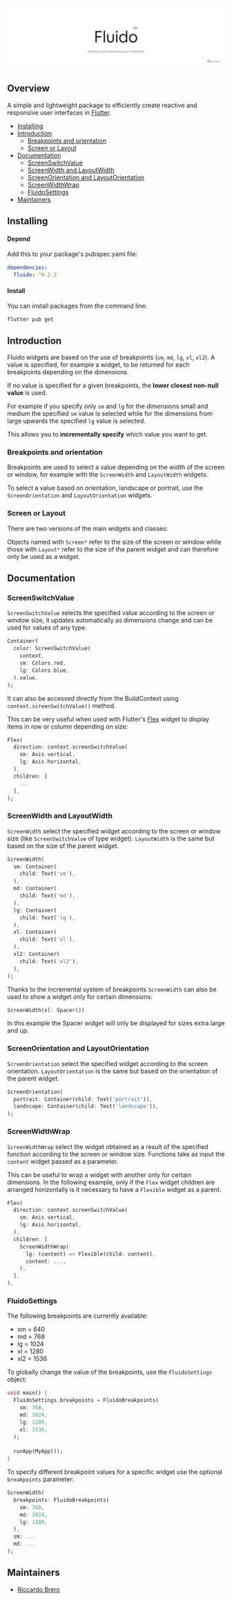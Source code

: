<h1 align="center">
  <picture>
    <source media="(prefers-color-scheme: dark)" srcset="/docs/assets/fluido_dark.png">
    <img alt="Fluido" src="/docs/assets/fluido.png">
  </picture>
</h1>

## Overview

A simple and lightweight package to efficiently create reactive and responsive user interfaces in [Flutter](https://flutter.dev/).

- [Installing](#installing)
- [Introduction](#introduction)
  - [Breakpoints and orientation](#breakpoints-and-orientation)
  - [Screen or Layout](#screen-or-layout)
- [Documentation](#documentation)
  - [ScreenSwitchValue](#screenswitchvalue)
  - [ScreenWidth and LayoutWidth](#screenwidth-and-layoutwidth)
  - [ScreenOrientation and LayoutOrientation](#screenorientation-and-layoutorientation)
  - [ScreenWidthWrap](#screenwidthwrap)
  - [FluidoSettings](#fluidosettings)
- [Maintainers](#maintainers)

## Installing

#### Depend

Add this to your package's pubspec.yaml file:

```yaml
dependencies:
  fluido: ^0.2.3
```

#### Install

You can install packages from the command line:

```shell
flutter pub get
```

## Introduction

Fluido widgets are based on the use of breakpoints (`sm`, `md`, `lg`, `xl`, `xl2`).
A value is specified, for example a widget, to be returned for each breakpoints depending on the dimensions.

If no value is specified for a given breakpoints, the **lower closest non-null value** is used.

For example if you specify only `sm` and `lg` for the dimensions small and medium the specified `sm` value is selected
while for the dimensions from large upwards the specified `lg` value is selected.

This allows you to **incrementally specify** which value you want to get.

### Breakpoints and orientation

Breakpoints are used to select a value depending on the width of the screen or window, for example with the `ScreenWidth` and `LayoutWidth` widgets.

To select a value based on orientation, landscape or portrait, use the `ScreenOrientation` and `LayoutOrientation` widgets.

### Screen or Layout

There are two versions of the main widgets and classes:

Objects named with `Screen*` refer to the size of the screen or window while those with `Layout*` refer to the size of the parent widget and can therefore only be used as a widget.

## Documentation

### ScreenSwitchValue

`ScreenSwitchValue` selects the specified value according to the screen or window size,
it updates automatically as dimensions change and can be used for values of any type.

```dart
Container(
  color: ScreenSwitchValue(
    context,
    sm: Colors.red,
    lg: Colors.blue,
  ).value,
);
```

It can also be accessed directly from the BuildContext using `context.screenSwitchValue()` method.

This can be very useful when used with Flutter's [Flex](https://api.flutter.dev/flutter/widgets/Flex-class.html) widget to display items in row or column depending on size:

```dart
Flex(
  direction: context.screenSwitchValue(
    sm: Axis.vertical,
    lg: Axis.horizontal,
  ),
  children: [
    ...
  ],
);
```

### ScreenWidth and LayoutWidth

`ScreenWidth` select the specified widget according to the screen or window size (like `ScreenSwitchValue` of type widget).
`LayoutWidth` is the same but based on the size of the parent widget.

```dart
ScreenWidth(
  sm: Container(
    child: Text('sm'),
  ),
  md: Container(
    child: Text('md'),
  ),
  lg: Container(
    child: Text('lg'),
  ),
  xl: Container(
    child: Text('xl'),
  ),
  xl2: Container(
    child: Text('xl2'),
  ),
);
```

Thanks to the incremental system of breakpoints `ScreenWidth` can also be used to show a widget only for certain dimensions:

```dart
ScreenWidth(xl: Spacer())
```

In this example the Spacer widget will only be displayed for sizes extra large and up.

### ScreenOrientation and LayoutOrientation

`ScreenOrientation` select the specified widget according to the screen orientation.
`LayoutOrientation` is the same but based on the orientation of the parent widget.

```dart
ScreenOrientation(
  portrait: Container(child: Text('portrait')),
  landscape: Container(child: Text('landscape')),
);
```

### ScreenWidthWrap

`ScreenWidthWrap` select the widget obtained as a result of the specified function according to the screen or window size.
Functions take as input the `content` widget passed as a parameter.

This can be useful to wrap a widget with another only for certain dimensions.
In the following example, only if the `Flex` widget children are arranged horizontally is it necessary to have a `Flexible` widget as a parent.

```dart
Flex(
  direction: context.screenSwitchValue(
    sm: Axis.vertical,
    lg: Axis.horizontal,
  ),
  children: [
    ScreenWidthWrap(
      lg: (content) => Flexible(child: content),
      content: ...,
    ),
  ],
),
```

### FluidoSettings

The following breakpoints are currently available:

- sm = 640
- md = 768
- lg = 1024
- xl = 1280
- xl2 = 1536

To globally change the value of the breakpoints, use the `FluidoSettings` object:

```dart
void main() {
  FluidoSettings.breakpoints = FluidoBreakpoints(
    sm: 768,
    md: 1024,
    lg: 1280,
    xl: 1536,
  );

  runApp(MyApp());
}
```

To specify different breakpoint values for a specific widget use the optional `breakpoints` parameter:

```dart
ScreenWidth(
  breakpoints: FluidoBreakpoints(
    sm: 768,
    md: 1024,
    lg: 1280,
  ),
  sm: ...
  md: ...
);
```

## Maintainers

- [Riccardo Brero](https://github.com/Riki1312)
